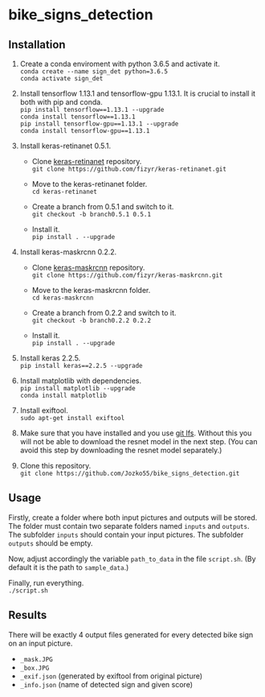 # bike_signs_detection

## Installation

1. Create a conda enviroment with python 3.6.5 and activate it. \
`conda create --name sign_det python=3.6.5` \
`conda activate sign_det`

1. Install tensorflow 1.13.1 and tensorflow-gpu 1.13.1. It is crucial to install it both with pip and conda. \
`pip install tensorflow==1.13.1 --upgrade` \
`conda install tensorflow==1.13.1` \
`pip install tensorflow-gpu==1.13.1 --upgrade` \
`conda install tensorflow-gpu==1.13.1`

1. Install keras-retinanet 0.5.1.
   * Clone [keras-retinanet](https://github.com/fizyr/keras-retinanet) repository.  \
   `git clone https://github.com/fizyr/keras-retinanet.git`

   * Move to the keras-retinanet folder. \
   `cd keras-retinanet`

   * Create a branch from 0.5.1 and switch to it. \
   `git checkout -b branch0.5.1 0.5.1`

   * Install it. \
   `pip install . --upgrade`

1. Install keras-maskrcnn 0.2.2.
   * Clone [keras-maskrcnn](https://github.com/fizyr/keras-maskrcnn) repository. \
   `git clone https://github.com/fizyr/keras-maskrcnn.git`

   * Move to the keras-maskrcnn folder. \
   `cd keras-maskrcnn`

   * Create a branch from 0.2.2 and switch to it. \
   `git checkout -b branch0.2.2 0.2.2`

   * Install it. \
   `pip install . --upgrade`

1. Install keras 2.2.5. \
`pip install keras==2.2.5 --upgrade`

1. Install matplotlib with dependencies. \
`pip install matplotlib --upgrade`\
`conda install matplotlib`

1. Install exiftool. \
`sudo apt-get install exiftool`

1. Make sure that you have installed and you use [git lfs](https://git-lfs.github.com/). Without this you will not be able to download the resnet model in the next step. (You can avoid this step by downloading the resnet model separately.)

1. Clone this repository. \
`git clone https://github.com/Jozko55/bike_signs_detection.git`


## Usage

Firstly, create a folder where both input pictures and outputs will be stored. The folder must contain two separate folders named `inputs` and `outputs`. The subfolder `inputs` should contain your input pictures. The subfolder `outputs` should be empty.

Now, adjust accordingly the variable `path_to_data` in the file `script.sh`. (By default it is the path to `sample_data`.)

Finally, run everything. \
`./script.sh`

## Results

There will be exactly 4 output files generated for every detected bike sign on an input picture.

* `_mask.JPG`
* `_box.JPG`
* `_exif.json` (generated by exiftool from original picture)
* `_info.json` (name of detected sign and given score)




